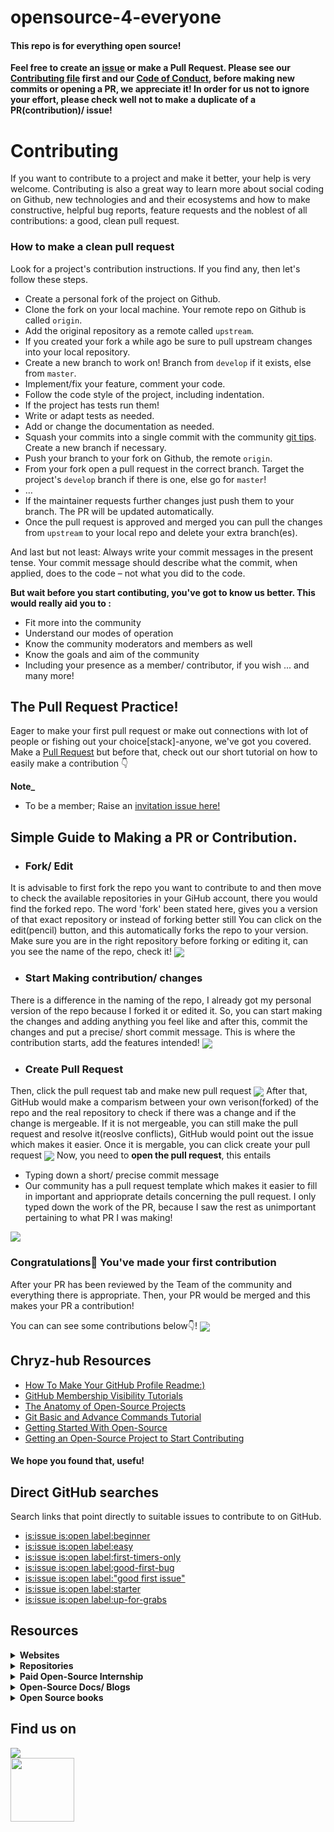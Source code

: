# opensource-4-everyone
#### This repo is for everything open source!

__Feel free to create an [issue](https://github.com/chryz-hub/py-tutorials/issues) or make a Pull Request. Please see our [Contributing file](https://github.com/chryz-hub/py-tutorials/blob/master/CONTRIBUTING.md) 
first and our [Code of Conduct](https://github.com/chryz-hub/py-tutorials/blob/master/CODE_OF_CONDUCT.md), before making new commits or opening a PR, we appreciate it!
In order for us not to ignore your effort, please check well not to make a duplicate of a PR(contribution)/ issue!__

Contributing
============
If you want to contribute to a project and make it better, your help is very welcome. Contributing is also a great way to learn more about social coding on Github, new technologies and and their ecosystems and how to make constructive, helpful bug reports, feature requests and the noblest of all contributions: a good, clean pull request.

### How to make a clean pull request

Look for a project's contribution instructions. If you find any, then let's follow these steps.

- Create a personal fork of the project on Github.
- Clone the fork on your local machine. Your remote repo on Github is called `origin`.
- Add the original repository as a remote called `upstream`.
- If you created your fork a while ago be sure to pull upstream changes into your local repository.
- Create a new branch to work on! Branch from `develop` if it exists, else from `master`.
- Implement/fix your feature, comment your code.
- Follow the code style of the project, including indentation.
- If the project has tests run them!
- Write or adapt tests as needed.
- Add or change the documentation as needed.
- Squash your commits into a single commit with the community [git tips](https://github.com/chryz-hub/opensource-4-everyone/blob/main/git.md). Create a new branch if necessary.
- Push your branch to your fork on Github, the remote `origin`.
- From your fork open a pull request in the correct branch. Target the project's `develop` branch if there is one, else go for `master`!
- …
- If the maintainer requests further changes just push them to your branch. The PR will be updated automatically.
- Once the pull request is approved and merged you can pull the changes from `upstream` to your local repo and delete
your extra branch(es).

And last but not least: Always write your commit messages in the present tense. Your commit message should describe what the commit, when applied, does to the code – not what you did to the code.

**But wait before you start contibuting, you've got to know us better. This would really aid you to :**
 * Fit more into the community
 * Understand our modes of operation
 * Know the community moderators and members as well
 * Know the goals and aim of the community
 * Including your presence as a member/ contributor, if you wish
 ... and many more!
 
 ## The Pull Request Practice!
Eager to make your first pull request or make out connections with lot of people or fishing out your choice[stack]-anyone, we've got you covered. Make a [Pull Request](https://github.com/chryz-hub/opensource-4-everyone/blob/master/My-PR-Contribution-Practice.md) but before that, check out our short tutorial on how to easily make a contribution 👇

**Note_**
* To be a member; Raise an [invitation issue here!](https://github.com/chryz-hub/chryz-hub.github.io/issues/new?assignees=&labels=invite+me+to+the+organisation&template=invitation.md&title=Please+invite+me+to+the+GitHub+Community+Organization)
 
 ## Simple Guide to Making a PR or Contribution.
- ### Fork/ Edit
It is advisable to first fork the repo you want to contribute to and then move to check the available repositories in your GiHub account, there you would find the forked repo. The word 'fork' been stated here, gives you a version of that exact repository or instead of forking better still You can click on the edit(pencil) button, and this automatically forks the repo to your version. Make sure you are in the right repository before forking or editing it, can you see the name of the repo, check it!
<img align="center" src="https://github.com/chryzcodez/opensource-4-everyone/blob/main/pull-request-tutorial-pics/fork-edit.png" />


- ### Start Making contribution/ changes
There is a difference in the naming of the repo, I already got my personal version of the repo because I forked it or edited it. So, you can start making the changes and adding anything you feel like and after this, commit the changes and put a precise/ short commit message. This is where the contribution starts, add the features intended!
<img align="center" src="https://github.com/chryzcodez/opensource-4-everyone/blob/main/pull-request-tutorial-pics/working.png" />

- ### Create Pull Request
Then, click the pull request tab and make new pull request
<img align="center" src="https://github.com/chryzcodez/opensource-4-everyone/blob/main/pull-request-tutorial-pics/create-PR.png" />
After that, GitHub would make a comparism between your own verison(forked) of the repo and the real repository to check if there was a change and if the change is mergeable. If it is not mergeable, you can still make the pull request and resolve it(reoslve conflicts), GitHub would point out the issue which makes it easier. Once it is mergable, you can click create your pull request
<img align="center" src="https://github.com/chryzcodez/opensource-4-everyone/blob/main/pull-request-tutorial-pics/pr%20in%20progress.png" />
Now, you need to **open the pull request**, this entails
 - Typing down a short/ precise commit message
 - Our community has a pull request template which makes it easier to fill in important and apprioprate details concerning the pull request. I only typed down the work of the PR, because I saw the rest as unimportant pertaining to what PR I was making!
<img align="center" src=" https://github.com/chryzcodez/opensource-4-everyone/blob/main/pull-request-tutorial-pics/pr%20in%20progress.png" />

### Congratulations🎉 You've made your first contribution
After your PR has been reviewed by the Team of the community and everything there is appropriate. Then, your PR would be merged and this makes your PR a contribution!

You can can see some contributions below👇!
<img align="center" src="https://github.com/chryz-hub/opensource-4-everyone/blob/master/pull-request-tutorial-pics/contributed.png" />

## Chryz-hub Resources
- [How To Make Your GitHub Profile Readme:)](https://chryzcodez.hashnode.dev/how-to-make-your-github-profile-readme)
- [GitHub Membership Visibility Tutorials](https://github.com/chryz-hub/opensource-4-everyone/blob/master/chryz-hub-resources/membership-visibility.md)
- [The Anatomy of Open-Source Projects](https://github.com/chryz-hub/opensource-4-everyone/blob/master/chryz-hub-resources/anatomy-of-open-source-communities.md)
- [Git Basic and Advance Commands Tutorial](https://github.com/chryz-hub/opensource-4-everyone/blob/master/chryz-hub-resources/git.md)
- [Getting Started With Open-Source](https://github.com/chryz-hub/opensource-4-everyone/blob/master/chryz-hub-resources/starting-open-source.md)
- [Getting an Open-Source Project to Start Contributing](https://github.com/chryz-hub/opensource-4-everyone/blob/master/chryz-hub-resources/access-open-source-projects.md)

#### We hope you found that, usefu!

## Direct GitHub searches
Search links that point directly to suitable issues to contribute to on GitHub.
- [is:issue is:open label:beginner](https://github.com/issues?q=is%3Aissue+is%3Aopen+label%3Abeginner)
- [is:issue is:open label:easy](https://github.com/issues?q=is%3Aissue+is%3Aopen+label%3Aeasy)
- [is:issue is:open label:first-timers-only](https://github.com/issues?q=is%3Aissue+is%3Aopen+label%3Afirst-timers-only)
- [is:issue is:open label:good-first-bug](https://github.com/issues?q=is%3Aissue+is%3Aopen+label%3Agood-first-bug)
- [is:issue is:open label:"good first issue"](https://github.com/issues?q=is%3Aissue+is%3Aopen+label%3A%22good+first+issue%22)
- [is:issue is:open label:starter](https://github.com/issues?q=is%3Aissue+is%3Aopen+label%3Astarter)
- [is:issue is:open label:up-for-grabs](https://github.com/issues?q=is%3Aissue+is%3Aopen+label%3Aup-for-grabs)


## Resources

<details>
<summary>
<strong> Websites</strong>
</summary>
    <ul>
        <li><a href="https://www.codetriage.com/"> CodeTriage</a></li>
        <li><a href="https://goodfirstissue.dev/"> Good First Issue.dev Site</a></li>
        <li><a href="http://goodfirstissue.com/"> Good First Issue.com Site</a></li>
        <li><a href="https://up-for-grabs.net/"> Up-for-grabs Site</a></li>
        <li><a href="https://www.firsttimersonly.com/"> First timers only Site</a></li>
        <li><a href="https://firstcontributions.github.io/"> First contributions Site</a></li>
    </ul>
</details>

<details>
<summary>
<strong> Repositories</strong>
</summary>
    <ul>
       <li> <a href ="https://github.com/chryzcodez/opensource-4-everyone/blob/main/git.md"> Learn both basic and advanced git commands</a></li>
       <li> <a href ="https://github.com/chryzcodez/opensource-4-everyone/blob/main/starting-open-source.md"> Getting started with open source</a></li>
       <li> <a href ="https://github.com/chryzcodez/opensource-4-everyone/blob/main/access-open-source-projects.md"> How to get open source projects</a></li>
       <li> <a href ="https://github.com/chryzcodez/opensource-4-everyone/blob/main/anatomy-of-open-source-communities.md"> Anatomy of open source communities</a></li>
       <li> <a href ="http://opensource.guide/how-to-contribute/finding-a-project-to-contribute-to"> Finding a project to contribute to</a></li>
       <li> <a href ="https://github.com/MunGell/awesome-for-beginners"> Awesome First PR Opportunities repository</a></li>
   </ul>
</details>

<details>
<summary>
<strong> Paid Open-Source Internship </strong>
</summary>
    <ul>
       <li> <a href ="https://summerofcode.withgoogle.com/"> Google Summer of Codes</a></li>
       <li> <a href ="https://www.outreachy.org/"> Outreachy</a></li>
       <li> <a href ="https://developers.google.com/season-of-docs"> Google Season of Docs</a></li>
       <li> <a href ="https://wikimediafoundation.org/news/tag/internship/"> Wikimedia Internship</a></li>
   </ul>
</details>

<details>
<summary>
<strong> Open-Source Docs/ Blogs </strong>
</summary>
    <ul>
       <li> <a href ="https://docs.github.com/en/github/getting-started-with-github/finding-ways-to-contribute-to-open-source-on-github"> GitHub docs for open source</a></li>
       <li> <a href ="https://opensource.guide/how-to-contribute/"> GitHub open souce guide</a></li>
   </ul>
</details>

<details>
<summary>
<strong> Open Source books </strong>
</summary>
  <ul>
   <li> <a href ="https://producingoss.com/">Producing Open Source Software</a></li>
   <li> <a href ="https://opensource.com/resources/ebooks">Open Source Book Series</a></li>
   <li> <a href ="https://tldp.org/HOWTO/Software-Release-Practice-HOWTO/">Software Release Practice HOWTO</a></li>
   <li> <a href ="https://archive.org/details/opensources2.000diborich">Open Sources 2.0 : The Continuing Evolution (2005)</a></li>
   <li> <a href ="http://www.aosabook.org/en/git.html">The Architecture of Open Source Applications (2005)</a></li>
   <li> <a href ="https://www.oreilly.com/openbook/opensources/book/">Open Sources: Voices from the Open Source Revolution </a></li>
   </ul>
</details>



## Find us on
<a href="https://discord.gg/c6RhGwcP5b"><img src="https://img.shields.io/badge/Discord-7289DA?style=for-the-badge&logo=discord&logoColor=white"><br>
<a href="https://github.com/chryz-hub"><img src="https://img.shields.io/badge/GitHub-100000?style=for-the-badge&logo=github&logoColor=white" width="102px"></a><br>

